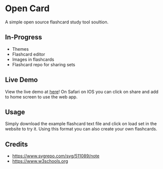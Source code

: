 # Open Card
A simple open source flashcard study tool soultion.

## In-Progress
- Themes
- Flashcard editor
- Images in flashcards
- Flashcard repo for sharing sets

## Live Demo
View the live demo at [here](https://giuca002.github.io/opencard/)! On Safari on IOS you can click on share and add to home screen to use the web app.

## Usage
Simply download the example flashcard text file and click on load set in the website to try it. Using this format you can also create your own flashcards.

## Credits
- https://www.svgrepo.com/svg/511089/note
- https://www.w3schools.org
